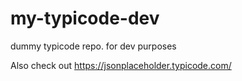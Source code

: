 # my-typicode-dev
dummy typicode repo. for dev purposes

Also check out https://jsonplaceholder.typicode.com/